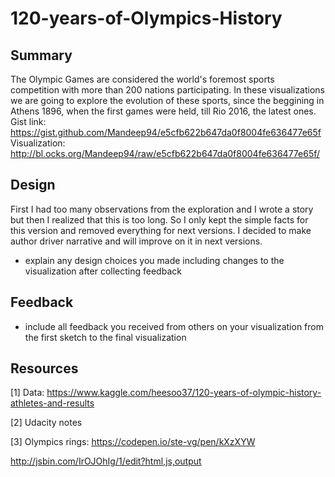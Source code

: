 # 120-years-of-Olympics-History

## Summary
  The Olympic Games are considered the world's foremost sports competition with more than 200 nations participating. In these visualizations we are going to explore the evolution of these sports, since the beggining in Athens 1896, when the first games were held, till Rio 2016, the latest ones.
  Gist link: https://gist.github.com/Mandeep94/e5cfb622b647da0f8004fe636477e65f
  Visualization: http://bl.ocks.org/Mandeep94/raw/e5cfb622b647da0f8004fe636477e65f/

## Design 
  First I had too many observations from the exploration and I wrote a story but then I realized that this is too long. So I only kept the simple facts for this version and removed everything for next versions. I decided to make author driver narrative and will improve on it in next versions.
- explain any design choices you made including changes to the visualization after collecting feedback

## Feedback
- include all feedback you received from others on your visualization from the first sketch to the final visualization

## Resources 

[1] Data: https://www.kaggle.com/heesoo37/120-years-of-olympic-history-athletes-and-results

[2] Udacity notes

[3] Olympics rings: https://codepen.io/ste-vg/pen/kXzXYW

http://jsbin.com/IrOJOhIg/1/edit?html,js,output
